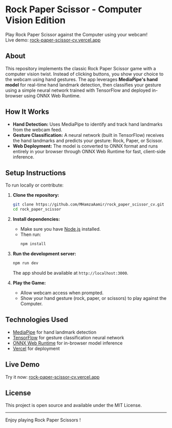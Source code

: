 # Rock Paper Scissor - Computer Vision Edition

Play Rock Paper Scissor against the Computer using your webcam!  
Live demo: [rock-paper-scissor-cv.vercel.app](https://rock-paper-scissor-cv.vercel.app)

## About

This repository implements the classic Rock Paper Scissor game with a computer vision twist. Instead of clicking buttons, you show your choice to the webcam using hand gestures. The app leverages **MediaPipe's hand model** for real-time hand landmark detection, then classifies your gesture using a simple neural network trained with TensorFlow and deployed in-browser using ONNX Web Runtime.

## How It Works

- **Hand Detection:** Uses MediaPipe to identify and track hand landmarks from the webcam feed.
- **Gesture Classification:** A neural network (built in TensorFlow) receives the hand landmarks and predicts your gesture: Rock, Paper, or Scissor.
- **Web Deployment:** The model is converted to ONNX format and runs entirely in your browser through ONNX Web Runtime for fast, client-side inference.

## Setup Instructions

To run locally or contribute:

1. **Clone the repository:**
   ```bash
   git clone https://github.com/MHamzaAamir/rock_paper_scissor_cv.git
   cd rock_paper_scissor
   ```

2. **Install dependencies:**
   - Make sure you have [Node.js](https://nodejs.org/) installed.
   - Then run:
     ```bash
     npm install
     ```

3. **Run the development server:**
   ```bash
   npm run dev
   ```
   The app should be available at `http://localhost:3000`.

4. **Play the Game:**
   - Allow webcam access when prompted.
   - Show your hand gesture (rock, paper, or scissors) to play against the Computer.

## Technologies Used

- [MediaPipe](https://mediapipe.dev/) for hand landmark detection
- [TensorFlow](https://www.tensorflow.org/) for gesture classification neural network
- [ONNX Web Runtime](https://onnxruntime.ai/) for in-browser model inference
- [Vercel](https://vercel.com/) for deployment

## Live Demo

Try it now: [rock-paper-scissor-cv.vercel.app](https://rock-paper-scissor-cv.vercel.app)

## License

This project is open source and available under the MIT License.

---

Enjoy playing Rock Paper Scissors !